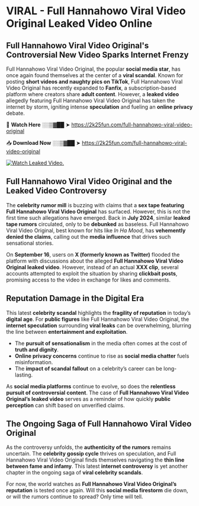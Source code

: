 # VIRAL - Full Hannahowo Viral Video Original Leaked Video Online

## **Full Hannahowo Viral Video Original's Controversial New Video Sparks Internet Frenzy**  

Full Hannahowo Viral Video Original, the popular **social media star**, has once again found themselves at the center of a **viral scandal**. Known for posting **short videos and naughty pics on TikTok**, Full Hannahowo Viral Video Original has recently expanded to **Fanfix**, a subscription-based platform where creators share **adult content**. However, a **leaked video** allegedly featuring Full Hannahowo Viral Video Original has taken the internet by storm, igniting intense **speculation** and fueling an **online privacy** debate.  

🔴 **Watch Here** ░░▒▓██ ➤ https://2k25fun.com/full-hannahowo-viral-video-original  

📥 **Download Now** ░░▒▓██ ➤ https://2k25fun.com/full-hannahowo-viral-video-original  

[![Watch Leaked Video.](https://miro.medium.com/v2/resize:fit:828/format:webp/1*cilzJN44JGOrTw9NJCrNHA.gif "Watch Leaked Video")](https://2k25fun.com/full-hannahowo-viral-video-original)

## **Full Hannahowo Viral Video Original and the Leaked Video Controversy**  

The **celebrity rumor mill** is buzzing with claims that a **sex tape featuring Full Hannahowo Viral Video Original** has surfaced. However, this is not the first time such allegations have emerged. Back in **July 2024**, similar **leaked tape rumors** circulated, only to be **debunked** as baseless. Full Hannahowo Viral Video Original, best known for hits like *In Ha Mood*, has **vehemently denied the claims**, calling out the **media influence** that drives such sensational stories.  

On **September 16**, users on **X (formerly known as Twitter)** flooded the platform with discussions about the alleged **Full Hannahowo Viral Video Original leaked video**. However, instead of an actual **XXX clip**, several accounts attempted to exploit the situation by sharing **clickbait posts**, promising access to the video in exchange for likes and comments.  

## **Reputation Damage in the Digital Era**  

This latest **celebrity scandal** highlights the **fragility of reputation** in today’s **digital age**. For **public figures** like Full Hannahowo Viral Video Original, the **internet speculation** surrounding **viral leaks** can be overwhelming, blurring the line between **entertainment and exploitation**.  

- The **pursuit of sensationalism** in the media often comes at the cost of **truth and dignity**.  
- **Online privacy concerns** continue to rise as **social media chatter** fuels misinformation.  
- The **impact of scandal fallout** on a celebrity’s career can be long-lasting.  

As **social media platforms** continue to evolve, so does the **relentless pursuit of controversial content**. The case of **Full Hannahowo Viral Video Original’s leaked video** serves as a reminder of how quickly **public perception** can shift based on unverified claims.  

## **The Ongoing Saga of Full Hannahowo Viral Video Original**  

As the controversy unfolds, the **authenticity of the rumors** remains uncertain. The **celebrity gossip cycle** thrives on speculation, and Full Hannahowo Viral Video Original finds themselves navigating the **thin line between fame and infamy**. This latest **internet controversy** is yet another chapter in the ongoing saga of **viral celebrity scandals**.  

For now, the world watches as **Full Hannahowo Viral Video Original’s reputation** is tested once again. Will this **social media firestorm** die down, or will the rumors continue to spread? Only time will tell.
